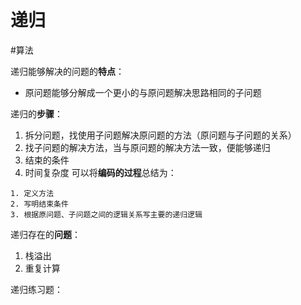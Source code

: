 # 递归

<!--more-->


#算法

递归能够解决的问题的**特点**：
- 原问题能够分解成一个更小的与原问题解决思路相同的子问题

递归的**步骤**：
1. 拆分问题，找使用子问题解决原问题的方法（原问题与子问题的关系）
2. 找子问题的解决方法，当与原问题的解决方法一致，便能够递归
3. 结束的条件
4. 时间复杂度
可以将**编码的过程**总结为：
```
1. 定义方法
2. 写明结束条件
3. 根据原问题、子问题之间的逻辑关系写主要的递归逻辑
```

递归存在的**问题**：
1. 栈溢出
2. 重复计算

递归练习题：

